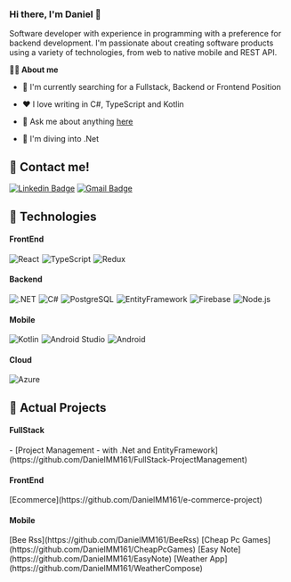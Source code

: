 ### Hi there, I'm Daniel 👋
Software developer with experience in programming with a preference for backend development. I'm passionate about creating software products using a variety of technologies, from web to native mobile and REST API.

**👨‍💻 About me**

- 💼 I'm currently searching for a Fullstack, Backend or Frontend Position

- ❤️ I love writing in C#, TypeScript and Kotlin

- 💬 Ask me about anything [here](mailto:mmarquezdaniel@outlook.es)

- 🚀  I'm diving into .Net 

## :speech_balloon: Contact me!

[![Linkedin Badge](https://img.shields.io/badge/-DanielMoreno-blue?style=flat-square&logo=Linkedin&logoColor=white&link=https://www.linkedin.com/in/daniel-moreno-m%C3%A1rquez-998b33189/)](https://www.linkedin.com/in/daniel-moreno-m%C3%A1rquez-998b33189/)
[![Gmail Badge](https://img.shields.io/badge/-mmarquezdaniel@outlook.es-c14438?style=flat-square&logo=Gmail&logoColor=white&link=mailto:mmarquezdaniel@outlook.es)](mailto:mmarquezdaniel@outlook.es)

## 🚀 Technologies

<h4>FrontEnd</h4>
<div style="display: flex; gap: 5px">
  <img src="https://img.shields.io/badge/React-61DAFB?style=for-the-badge&amp;logo=react&amp;logoColor=white&amp;labelColor=101010" alt="React">
  <img src="https://img.shields.io/badge/TypeScript-007ACC?style=for-the-badge&amp;logo=typescript&amp;logoColor=white&amp;labelColor=101010" alt="TypeScript">
  <img src="https://img.shields.io/badge/Redux-764ABC?style=for-the-badge&amp;logo=redux&amp;logoColor=white&amp;labelColor=101010" alt="Redux">
</div>

<section>
  <h4>Backend</h4>
  <div style="display: flex; gap: 5px">
     <img src="https://img.shields.io/badge/.NET-5C2D91?style=for-the-badge&amp;logo=.net&amp;logoColor=white&amp;labelColor=101010" alt=".NET">
     <img src="https://img.shields.io/badge/C%23-239120?style=for-the-badge&amp;logo=c-sharp&amp;logoColor=white&amp;labelColor=101010" alt="C#">
     <img src="https://img.shields.io/badge/PostgreSQL-4169E1?style=for-the-badge&amp;logo=postgresql&amp;logoColor=white&amp;labelColor=101010" alt="PostgreSQL">
     <img src="https://img.shields.io/badge/Entity_Framework-512BD4?style=for-the-badge&logo=.net&logoColor=white&labelColor=101010" alt="EntityFramework">
     <img src="https://img.shields.io/badge/Firebase-FFCA28?style=for-the-badge&amp;logo=firebase&amp;logoColor=white&amp;labelColor=101010" alt="Firebase">
     <img src="https://img.shields.io/badge/Node.js-339933?style=for-the-badge&amp;logo=node.js&amp;logoColor=white&amp;labelColor=101010" alt="Node.js">
  </div>
</section>
<section>
  <h4>Mobile</h4>
  <div style="display: flex; gap: 5px">
      <img src="https://img.shields.io/badge/Kotlin-0095D5?style=for-the-badge&amp;logo=kotlin&amp;logoColor=white&amp;labelColor=101010" alt="Kotlin">
      <img src="https://img.shields.io/badge/Android%20Studio-3DDC84?style=for-the-badge&amp;logo=android-studio&amp;logoColor=white&amp;labelColor=101010" alt="Android Studio">    
      <img src="https://img.shields.io/badge/Android-3DDC84?style=for-the-badge&amp;logo=android&amp;logoColor=white&amp;labelColor=101010" alt="Android">
  </div>
</section>
<section>
  <h4>Cloud</h4>
  <div style="display: flex; gap: 5px">
     <img src="https://img.shields.io/badge/Azure%20Cloud-0089D6?logo=microsoft-azure&logoColor=white&labelColor=101010&style=for-the-badge" alt="Azure">
  </div>
</section>

## 💼 Actual Projects
<h4>FullStack</h4>
- [Project Management - with .Net and EntityFramework](https://github.com/DanielMM161/FullStack-ProjectManagement)
<h4>FrontEnd</h4>
[Ecommerce](https://github.com/DanielMM161/e-commerce-project)
<h4>Mobile</h4>
[Bee Rss](https://github.com/DanielMM161/BeeRss)
[Cheap Pc Games](https://github.com/DanielMM161/CheapPcGames)
[Easy Note](https://github.com/DanielMM161/EasyNote)
[Weather App](https://github.com/DanielMM161/WeatherCompose)


